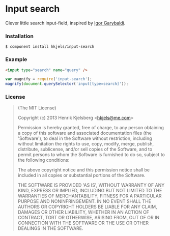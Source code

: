 Input search
============

Clever little search input-field, inspired by [Igor Garybaldi](http://dribbble.com/shots/344730--Loooong-the-search-bar?list=searches&tag=search).


### Installation

    $ component install hkjels/input-search


### Example

```html
<input type="search" name="query" />
```

```javascript
var magnify = require('input-search');
magnify(document.querySelector('input[type=search]'));
```


### License

> (The MIT License)
> 
> Copyright (c) 2013 Henrik Kjelsberg &lt;hkjels@me.com&gt;
> 
> Permission is hereby granted, free of charge, to any person obtaining
> a copy of this software and associated documentation files (the
> 'Software'), to deal in the Software without restriction, including
> without limitation the rights to use, copy, modify, merge, publish,
> distribute, sublicense, and/or sell copies of the Software, and to
> permit persons to whom the Software is furnished to do so, subject to
> the following conditions:
> 
> The above copyright notice and this permission notice shall be
> included in all copies or substantial portions of the Software.
> 
> THE SOFTWARE IS PROVIDED 'AS IS', WITHOUT WARRANTY OF ANY KIND,
> EXPRESS OR IMPLIED, INCLUDING BUT NOT LIMITED TO THE WARRANTIES OF
> MERCHANTABILITY, FITNESS FOR A PARTICULAR PURPOSE AND NONINFRINGEMENT.
> IN NO EVENT SHALL THE AUTHORS OR COPYRIGHT HOLDERS BE LIABLE FOR ANY
> CLAIM, DAMAGES OR OTHER LIABILITY, WHETHER IN AN ACTION OF CONTRACT,
> TORT OR OTHERWISE, ARISING FROM, OUT OF OR IN CONNECTION WITH THE
> SOFTWARE OR THE USE OR OTHER DEALINGS IN THE SOFTWARE.
